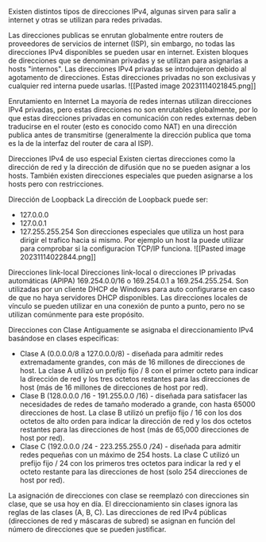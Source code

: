 Existen distintos tipos de direcciones IPv4, algunas sirven para salir a internet y otras se utilizan para redes privadas.
 
Las direcciones publicas se enrutan globalmente entre routers de proveedores de servicios de internet (ISP), sin embargo, no todas las direcciones IPv4 disponibles se pueden usar en internet. Existen bloques de direcciones que se denominan privadas y se utilizan para asignarlas a hosts "internos".
Las direcciones IPv4 privadas se introdujeron debido al agotamento de direcciones. Estas direcciones privadas no son exclusivas y cualquier red interna puede usarlas.
![[Pasted image 20231114021845.png]]
 

Enrutamiento en Internet
La mayoría de redes internas utilizan direcciones IPv4 privadas, pero estas direcciones no son enrutables globalmente, por lo que estas direcciones privadas en comunicación con redes externas deben traducirse en el router (esto es conocido como NAT) en una dirección publica antes de transmitirse (generalmente la dirección publica que toma es la de la interfaz del router de cara al ISP).

 
Direcciones IPv4 de uso especial
Existen ciertas direcciones como la dirección de red y la dirección de difusión que no se pueden asignar a los hosts. También existen direcciones especiales que pueden asignarse a los hosts pero con restricciones.

Dirección de Loopback
La dirección de Loopback puede ser:
- 127.0.0.0
- 127.0.0.1
- 127.255.255.254
Son direcciones especiales que utiliza un host para dirigir el trafico hacia si mismo. Por ejemplo un host la puede utilizar para comprobar si la configuracion TCP/IP funciona.
![[Pasted image 20231114022844.png]]
 
Direcciones link-local
Direcciones link-local o direcciones IP privadas automáticas (APIPA) 169.254.0.0/16 o 169.254.0.1 a 169.254.255.254. Son utilizadas por un cliente DHCP de Windows para auto configurarse en caso de que no haya servidores DHCP disponibles. Las direcciones locales de vínculo se pueden utilizar en una conexión de punto a punto, pero no se utilizan comúnmente para este propósito.

Direcciones con Clase
Antiguamente se asignaba el direccionamiento IPv4 basándose en clases especificas: 
- Clase A (0.0.0.0/8 a 127.0.0.0/8) - diseñada para admitir redes extremadamente grandes, con más de 16 millones de direcciones de host. La clase A utilizó un prefijo fijo / 8 con el primer octeto para indicar la dirección de red y los tres octetos restantes para las direcciones de host (más de 16 millones de direcciones de host por red).
- Clase B (128.0.0.0 /16 - 191.255.0.0 /16) - diseñada para satisfacer las necesidades de redes de tamaño moderado a grande, con hasta 65000 direcciones de host. La clase B utilizó un prefijo fijo / 16 con los dos octetos de alto orden para indicar la dirección de red y los dos octetos restantes para las direcciones de host (más de 65,000 direcciones de host por red).
- Clase C (192.0.0.0 /24 - 223.255.255.0 /24) - diseñada para admitir redes pequeñas con un máximo de 254 hosts. La clase C utilizó un prefijo fijo / 24 con los primeros tres octetos para indicar la red y el octeto restante para las direcciones de host (solo 254 direcciones de host por red).

La asignación de direcciones con clase se reemplazó con direcciones sin clase, que se usa hoy en día. El direccionamiento sin clases ignora las reglas de las clases (A, B, C). Las direcciones de red IPv4 públicas (direcciones de red y máscaras de subred) se asignan en función del número de direcciones que se pueden justificar.
